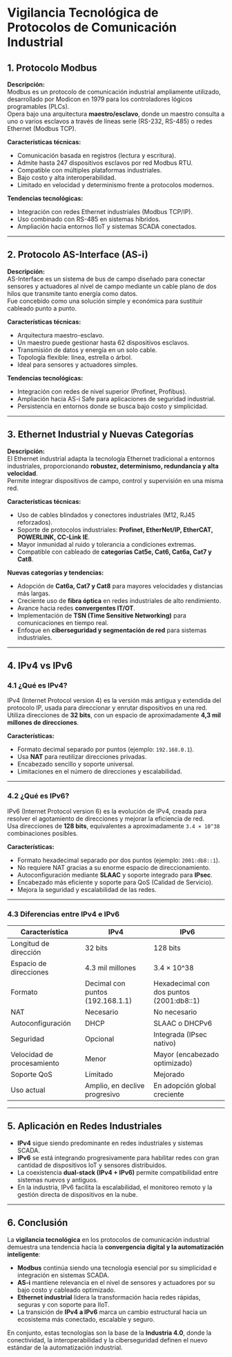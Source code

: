 # Vigilancia Tecnológica de Protocolos de Comunicación Industrial

## 1. Protocolo Modbus  
**Descripción:**  
Modbus es un protocolo de comunicación industrial ampliamente utilizado, desarrollado por Modicon en 1979 para los controladores lógicos programables (PLCs).  
Opera bajo una arquitectura **maestro/esclavo**, donde un maestro consulta a uno o varios esclavos a través de líneas serie (RS-232, RS-485) o redes Ethernet (Modbus TCP).

**Características técnicas:**  
- Comunicación basada en registros (lectura y escritura).  
- Admite hasta 247 dispositivos esclavos por red Modbus RTU.  
- Compatible con múltiples plataformas industriales.  
- Bajo costo y alta interoperabilidad.  
- Limitado en velocidad y determinismo frente a protocolos modernos.

**Tendencias tecnológicas:**  
- Integración con redes Ethernet industriales (Modbus TCP/IP).  
- Uso combinado con RS-485 en sistemas híbridos.  
- Ampliación hacia entornos IIoT y sistemas SCADA conectados.

---

## 2. Protocolo AS-Interface (AS-i)  
**Descripción:**  
AS-Interface es un sistema de bus de campo diseñado para conectar sensores y actuadores al nivel de campo mediante un cable plano de dos hilos que transmite tanto energía como datos.  
Fue concebido como una solución simple y económica para sustituir cableado punto a punto.

**Características técnicas:**  
- Arquitectura maestro-esclavo.  
- Un maestro puede gestionar hasta 62 dispositivos esclavos.  
- Transmisión de datos y energía en un solo cable.  
- Topología flexible: línea, estrella o árbol.  
- Ideal para sensores y actuadores simples.  

**Tendencias tecnológicas:**  
- Integración con redes de nivel superior (Profinet, Profibus).  
- Ampliación hacia AS-i Safe para aplicaciones de seguridad industrial.  
- Persistencia en entornos donde se busca bajo costo y simplicidad.

---

## 3. Ethernet Industrial y Nuevas Categorías  
**Descripción:**  
El Ethernet industrial adapta la tecnología Ethernet tradicional a entornos industriales, proporcionando **robustez, determinismo, redundancia y alta velocidad**.  
Permite integrar dispositivos de campo, control y supervisión en una misma red.

**Características técnicas:**  
- Uso de cables blindados y conectores industriales (M12, RJ45 reforzados).  
- Soporte de protocolos industriales: **Profinet, EtherNet/IP, EtherCAT, POWERLINK, CC-Link IE**.  
- Mayor inmunidad al ruido y tolerancia a condiciones extremas.  
- Compatible con cableado de **categorías Cat5e, Cat6, Cat6a, Cat7 y Cat8**.

**Nuevas categorías y tendencias:**  
- Adopción de **Cat6a, Cat7 y Cat8** para mayores velocidades y distancias más largas.  
- Creciente uso de **fibra óptica** en redes industriales de alto rendimiento.  
- Avance hacia redes **convergentes IT/OT**.  
- Implementación de **TSN (Time Sensitive Networking)** para comunicaciones en tiempo real.  
- Enfoque en **ciberseguridad y segmentación de red** para sistemas industriales.

---

## 4. IPv4 vs IPv6

### 4.1 ¿Qué es IPv4?  
IPv4 (Internet Protocol version 4) es la versión más antigua y extendida del protocolo IP, usada para direccionar y enrutar dispositivos en una red.  
Utiliza direcciones de **32 bits**, con un espacio de aproximadamente **4,3 mil millones de direcciones**.  

**Características:**  
- Formato decimal separado por puntos (ejemplo: `192.168.0.1`).  
- Usa **NAT** para reutilizar direcciones privadas.  
- Encabezado sencillo y soporte universal.  
- Limitaciones en el número de direcciones y escalabilidad.

---

### 4.2 ¿Qué es IPv6?  
IPv6 (Internet Protocol version 6) es la evolución de IPv4, creada para resolver el agotamiento de direcciones y mejorar la eficiencia de red.  
Usa direcciones de **128 bits**, equivalentes a aproximadamente `3.4 × 10^38` combinaciones posibles.

**Características:**  
- Formato hexadecimal separado por dos puntos (ejemplo: `2001:db8::1`).  
- No requiere NAT gracias a su enorme espacio de direccionamiento.  
- Autoconfiguración mediante **SLAAC** y soporte integrado para **IPsec**.  
- Encabezado más eficiente y soporte para QoS (Calidad de Servicio).  
- Mejora la seguridad y escalabilidad de las redes.

---

### 4.3 Diferencias entre IPv4 e IPv6  

| Característica | IPv4 | IPv6 |
|----------------|------|------|
| Longitud de dirección | 32 bits | 128 bits |
| Espacio de direcciones | 4.3 mil millones | 3.4 × 10^38 |
| Formato | Decimal con puntos (192.168.1.1) | Hexadecimal con dos puntos (2001:db8::1) |
| NAT | Necesario | No necesario |
| Autoconfiguración | DHCP | SLAAC o DHCPv6 |
| Seguridad | Opcional | Integrada (IPsec nativo) |
| Velocidad de procesamiento | Menor | Mayor (encabezado optimizado) |
| Soporte QoS | Limitado | Mejorado |
| Uso actual | Amplio, en declive progresivo | En adopción global creciente |

---

## 5. Aplicación en Redes Industriales  
- **IPv4** sigue siendo predominante en redes industriales y sistemas SCADA.  
- **IPv6** se está integrando progresivamente para habilitar redes con gran cantidad de dispositivos IoT y sensores distribuidos.  
- La coexistencia **dual-stack (IPv4 + IPv6)** permite compatibilidad entre sistemas nuevos y antiguos.  
- En la industria, IPv6 facilita la escalabilidad, el monitoreo remoto y la gestión directa de dispositivos en la nube.

---

## 6. Conclusión  
La **vigilancia tecnológica** en los protocolos de comunicación industrial demuestra una tendencia hacia la **convergencia digital y la automatización inteligente**:  
- **Modbus** continúa siendo una tecnología esencial por su simplicidad e integración en sistemas SCADA.  
- **AS-i** mantiene relevancia en el nivel de sensores y actuadores por su bajo costo y cableado optimizado.  
- **Ethernet industrial** lidera la transformación hacia redes rápidas, seguras y con soporte para IIoT.  
- La transición de **IPv4 a IPv6** marca un cambio estructural hacia un ecosistema más conectado, escalable y seguro.

En conjunto, estas tecnologías son la base de la **Industria 4.0**, donde la conectividad, la interoperabilidad y la ciberseguridad definen el nuevo estándar de la automatización industrial.
